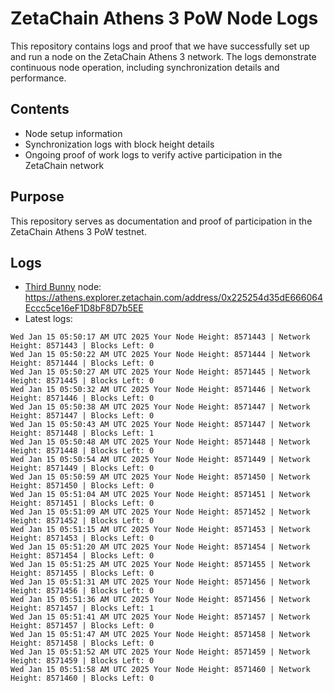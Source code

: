 # ZetaChain Athens 3 PoW Node Logs
This repository contains logs and proof that we have successfully set up and run a node on the ZetaChain Athens 3 network. The logs demonstrate continuous node operation, including synchronization details and performance.

## Contents
- Node setup information
- Synchronization logs with block height details
- Ongoing proof of work logs to verify active participation in the ZetaChain network

## Purpose
This repository serves as documentation and proof of participation in the ZetaChain Athens 3 PoW testnet.

## Logs

- [Third Bunny](https://thirdbunny.xyz/) node: https://athens.explorer.zetachain.com/address/0x225254d35dE666064Eccc5ce16eF1D8bF8D7b5EE
- Latest logs:
```
Wed Jan 15 05:50:17 AM UTC 2025 Your Node Height: 8571443 | Network Height: 8571443 | Blocks Left: 0
Wed Jan 15 05:50:22 AM UTC 2025 Your Node Height: 8571444 | Network Height: 8571444 | Blocks Left: 0
Wed Jan 15 05:50:27 AM UTC 2025 Your Node Height: 8571445 | Network Height: 8571445 | Blocks Left: 0
Wed Jan 15 05:50:32 AM UTC 2025 Your Node Height: 8571446 | Network Height: 8571446 | Blocks Left: 0
Wed Jan 15 05:50:38 AM UTC 2025 Your Node Height: 8571447 | Network Height: 8571447 | Blocks Left: 0
Wed Jan 15 05:50:43 AM UTC 2025 Your Node Height: 8571447 | Network Height: 8571448 | Blocks Left: 1
Wed Jan 15 05:50:48 AM UTC 2025 Your Node Height: 8571448 | Network Height: 8571448 | Blocks Left: 0
Wed Jan 15 05:50:54 AM UTC 2025 Your Node Height: 8571449 | Network Height: 8571449 | Blocks Left: 0
Wed Jan 15 05:50:59 AM UTC 2025 Your Node Height: 8571450 | Network Height: 8571450 | Blocks Left: 0
Wed Jan 15 05:51:04 AM UTC 2025 Your Node Height: 8571451 | Network Height: 8571451 | Blocks Left: 0
Wed Jan 15 05:51:09 AM UTC 2025 Your Node Height: 8571452 | Network Height: 8571452 | Blocks Left: 0
Wed Jan 15 05:51:15 AM UTC 2025 Your Node Height: 8571453 | Network Height: 8571453 | Blocks Left: 0
Wed Jan 15 05:51:20 AM UTC 2025 Your Node Height: 8571454 | Network Height: 8571454 | Blocks Left: 0
Wed Jan 15 05:51:25 AM UTC 2025 Your Node Height: 8571455 | Network Height: 8571455 | Blocks Left: 0
Wed Jan 15 05:51:31 AM UTC 2025 Your Node Height: 8571456 | Network Height: 8571456 | Blocks Left: 0
Wed Jan 15 05:51:36 AM UTC 2025 Your Node Height: 8571456 | Network Height: 8571457 | Blocks Left: 1
Wed Jan 15 05:51:41 AM UTC 2025 Your Node Height: 8571457 | Network Height: 8571457 | Blocks Left: 0
Wed Jan 15 05:51:47 AM UTC 2025 Your Node Height: 8571458 | Network Height: 8571458 | Blocks Left: 0
Wed Jan 15 05:51:52 AM UTC 2025 Your Node Height: 8571459 | Network Height: 8571459 | Blocks Left: 0
Wed Jan 15 05:51:58 AM UTC 2025 Your Node Height: 8571460 | Network Height: 8571460 | Blocks Left: 0
```

